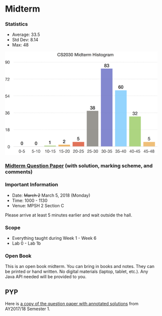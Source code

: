 # Midterm

### Statistics

- Average: 33.5
- Std Dev: 8.14
- Max: 48

![Histogram](figures/midterm-histogram.png)


### [Midterm Question Paper](https://www.comp.nus.edu.sg/~cs2030/1718-s2/midterm-w-solution.pdf) (with solution, marking scheme, and comments)

### Important Information
- Date: <s>March 2</s> March 5, 2018 (Monday)
- Time: 1000 - 1130
- Venue: MPSH 2 Section C

Please arrive at least 5 minutes earlier and wait outside the hall.

### Scope
- Everything taught during Week 1 - Week 6
- Lab 0 - Lab 1b

### Open Book
This is an open book midterm.  You can bring in books and notes.  They can be printed or hand written.  No digital materials (laptop, tablet, etc.).  Any Java API needed will be provided to you.

## PYP

Here is [a copy of the question paper with annotated solutions](https://www.comp.nus.edu.sg/~cs2030/1718-s1/midterm-w-solution.pdf) from AY2017/18 Semester 1.
